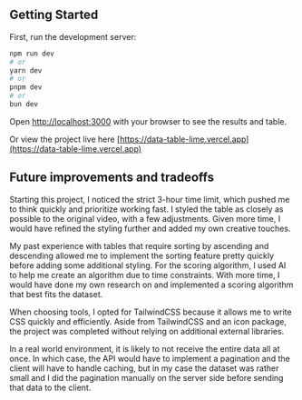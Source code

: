 ## Getting Started

First, run the development server:

```bash
npm run dev
# or
yarn dev
# or
pnpm dev
# or
bun dev
```

Open [http://localhost:3000](http://localhost:3000) with your browser to see the results and table.

Or view the project live here [https://data-table-lime.vercel.app](https://data-table-lime.vercel.app)

## Future improvements and tradeoffs

Starting this project, I noticed the strict 3-hour time limit, which pushed me to think quickly and prioritize working fast. I styled the table as closely as possible to the original video, with a few adjustments. Given more time, I would have refined the styling further and added my own creative touches.

My past experience with tables that require sorting by ascending and descending allowed me to implement the sorting feature pretty quickly before adding some additional styling. For the scoring algorithm, I used AI to help me create an algorithm due to time constraints. With more time, I would have done my own research on and implemented a scoring algorithm that best fits the dataset.

When choosing tools, I opted for TailwindCSS because it allows me to write CSS quickly and efficiently. Aside from TailwindCSS and an icon package, the project was completed without relying on additional external libraries.

In a real world environment, it is likely to not receive the entire data all at once. In which case, the API would have to implement a pagination and the client will have to handle caching, but in my case the dataset was rather small and I did the pagination manually on the server side before sending that data to the client.
